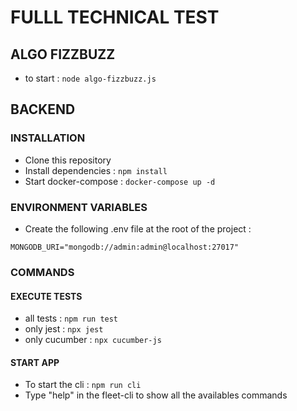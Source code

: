 # FULLL TECHNICAL TEST

## ALGO FIZZBUZZ

- to start : `node algo-fizzbuzz.js`

## BACKEND

### INSTALLATION

- Clone this repository
- Install dependencies : `npm install`
- Start docker-compose : `docker-compose up -d`

### ENVIRONMENT VARIABLES

- Create the following .env file at the root of the project :

```
MONGODB_URI="mongodb://admin:admin@localhost:27017"
```

### COMMANDS

#### EXECUTE TESTS

- all tests : `npm run test`
- only jest : `npx jest`
- only cucumber : `npx cucumber-js`

#### START APP

- To start the cli : `npm run cli`
- Type "help" in the fleet-cli to show all the availables commands
